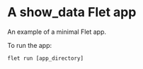 # A show_data Flet app

An example of a minimal Flet app.

To run the app:

```
flet run [app_directory]
```